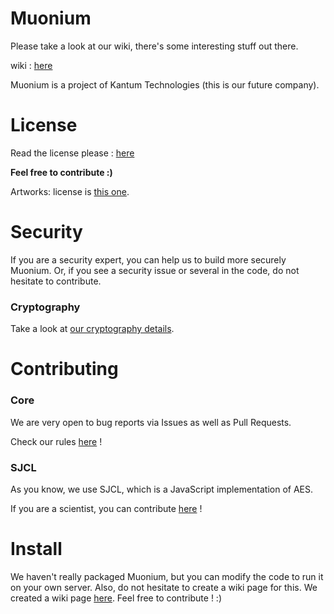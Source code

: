 
# Muonium

Please take a look at our wiki, there's some interesting stuff out there.

wiki : [here](https://github.com/muonium/core/wiki)

Muonium is a project of Kantum Technologies (this is our future company).

# License

Read the license please : [here](https://raw.githubusercontent.com/muonium/core/master/LICENSE)

**Feel free to contribute :)**

Artworks: license is [this one](https://creativecommons.org/licenses/by-sa/4.0/legalcode).

# Security

If you are a security expert, you can help us to build more securely Muonium.
Or, if you see a security issue or several in the code, do not hesitate to contribute.

### Cryptography

Take a look at [our cryptography details](https://github.com/muonium/core/wiki/Cryptography-details).

# Contributing

### Core

We are very open to bug reports via Issues as well as Pull Requests.

Check our rules [here](https://github.com/muonium/core/blob/master/CONTRIBUTING.md) !

### SJCL

As you know, we use SJCL, which is a JavaScript implementation of AES.

If you are a scientist, you can contribute [here](https://github.com/bitwiseshiftleft/sjcl) !

# Install
We haven't really packaged Muonium, but you can modify the code to run it on your own server. Also, do not hesitate to create a wiki page for this.
We created a wiki page [here](https://github.com/muonium/core/wiki/Installation). Feel free to contribute ! :)
